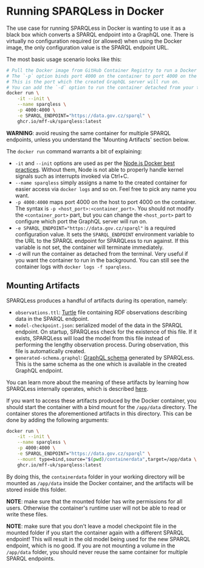 # Running SPARQLess in Docker

The use case for running SPARQLess in Docker is wanting to use it as
a black box which converts a SPARQL endpoint into a GraphQL one.
There is virtually no configuration required (or allowed) when using
the Docker image, the only configuration value is the SPARQL endpoint
URL.

The most basic usage scenario looks like this:

```bash
# Pull the Docker image from GitHub Container Registry to run a Docker container named `sparqless`.
# The `-p` option binds port 4000 on the container to port 4000 on the local machine.
# This is the port which the created GraphQL server will run on.
# You can add the `-d` option to run the container detached from your terminal.
docker run \
    -it --init \
    --name sparqless \
    -p 4000:4000 \
    -e SPARQL_ENDPOINT="https://data.gov.cz/sparql" \
    ghcr.io/mff-uk/sparqless:latest
```

**WARNING**: avoid reusing the same container for multiple SPARQL endpoints,
unless you understand the 'Mounting Artifacts' section below.

The `docker run` command warrants a bit of explaining:

- `-it` and `--init` options are used as per the
[Node.js Docker best practices](https://github.com/nodejs/docker-node/blob/main/docs/BestPractices.md#handling-kernel-signals).
Without them, Node is not able to properly handle kernel signals
such as interrupts invoked via Ctrl+C.
- `--name sparqless` simply assigns a name to the created container for easier
access via `docker logs` and so on. Feel free to pick any name you want.
- `-p 4000:4000` maps port 4000 on the host to port 4000 on the container.
The syntax is `-p <host_port>:<container_port>`. You should not modify
the `<container_port>` part, but you can change the `<host_port>` part
to configure which port the GraphQL server will run on.
- `-e SPARQL_ENDPOINT="https://data.gov.cz/sparql"` is a required configuration
value. It sets the `SPARQL_ENDPOINT` environment variable to the URL to
the SPARQL endpoint for SPARQLess to run against.
If this variable is not set, the container will terminate immediately.
- `-d` will run the container as detached from the terminal. Very useful if
you want the container to run in the background.
You can still see the container logs with `docker logs -f sparqless`.

## Mounting Artifacts

SPARQLess produces a handful of artifacts during its operation, namely:

- `observations.ttl`: [Turtle](https://en.wikipedia.org/wiki/Turtle_(syntax))
file containing RDF observations describing data in the SPARQL endpoint.
- `model-checkpoint.json`: serialized model of the data in the SPARQL endpoint.
On startup, SPARQLess check for the existence of this file. If it exists,
SPARQLess will load the model from this file instead of performing
the lengthy observation process. During observation, this file is
automatically created.
- `generated-schema.graphql`: [GraphQL schema](https://graphql.org/learn/schema/)
generated by SPARQLess. This is the same schema as the one which is available
in the created GraphQL endpoint.

You can learn more about the meaning of these artifacts by learning how SPARQLess
internally operates, which is described [here](overview.md).

If you want to access these artifacts produced by the Docker container,
you should start the container with a bind mount for the `/app/data` directory.
The container stores the aforementioned artifacts in this directory.
This can be done by adding the following arguments:

```bash
docker run \
    -it --init \
    --name sparqless \
    -p 4000:4000 \
    -e SPARQL_ENDPOINT="https://data.gov.cz/sparql" \
    --mount type=bind,source="$(pwd)/containerdata",target=/app/data \
    ghcr.io/mff-uk/sparqless:latest
```

By doing this, the `containerdata` folder in your working directory
will be mounted as `/app/data` inside the Docker container, and the artifacts
will be stored inside this folder.

**NOTE**: make sure that the mounted folder has write permissions for
all users. Otherwise the container's runtime user will not be able
to read or write these files.

**NOTE**: make sure that you don't leave a model checkpoint file in the
mounted folder if you start the container again with a different SPARQL
endpoint! This will result in the old model being used for the new
SPARQL endpoint, which is no good.
If you are not mounting a volume in the `/app/data` folder, you should
never reuse the same container for multiple SPARQL endpoints.
